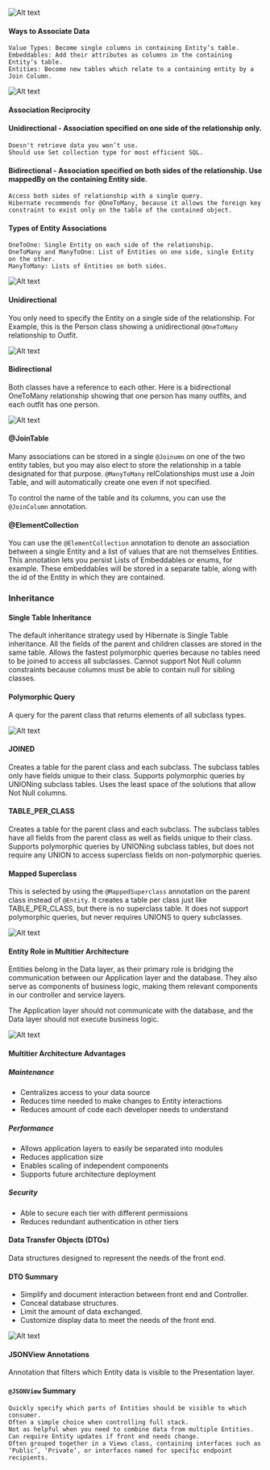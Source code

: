 ![Alt text](data/@Embeddable@IdClass.png?raw=true "Comparison of @Embeddable and @IdClass Composite Keys")

#### Ways to Associate Data

    Value Types: Become single columns in containing Entity’s table.
    Embeddables: Add their attributes as columns in the containing Entity’s table.
    Entities: Become new tables which relate to a containing entity by a Join Column.

![Alt text](data/OnetoOne.png?raw=true "OneToOne Data Contained in Parent Table")

#### Association Reciprocity

#### Unidirectional - Association specified on one side of the relationship only.

    Doesn't retrieve data you won’t use.
    Should use Set collection type for most efficient SQL.

#### Bidirectional - Association specified on both sides of the relationship. Use mappedBy on the containing Entity side.

    Access both sides of relationship with a single query.
    Hibernate recommends for @OneToMany, because it allows the foreign key constraint to exist only on the table of the contained object.

#### Types of Entity Associations

    OneToOne: Single Entity on each side of the relationship.
    OneToMany and ManyToOne: List of Entities on one side, single Entity on the other.
    ManyToMany: Lists of Entities on both sides.

![Alt text](data/AssociationTypes.png?raw=true "Association Types")

#### Unidirectional

You only need to specify the Entity on a single side of the relationship. For Example, this is the Person class showing a unidirectional ```@OneToMany``` relationship to Outfit.

![Alt text](data/OnetoMany.png?raw=true "Directional")

#### Bidirectional

Both classes have a reference to each other. Here is a bidirectional OneToMany relationship showing that one person has many outfits, and each outfit has one person.

![Alt text](data/Bidirectional.png?raw=true "Bidirectional")

#### @JoinTable

Many associations can be stored in a single ```@Joinumn``` on one of the two entity tables, but you may also elect to 
store the relationship in a table designated for that purpose. ```@ManyToMany``` relColationships must use a Join Table, 
and will automatically create one even if not specified.

To control the name of the table and its columns, you can use the ```@JoinColumn``` annotation.

#### @ElementCollection

You can use the ```@ElementCollection``` annotation to denote an association between a single Entity and a list of values 
that are not themselves Entities. This annotation lets you persist Lists of Embeddables or enums, for example. 
These embeddables will be stored in a separate table, along with the id of the Entity in which they are contained. 

### Inheritance

#### Single Table Inheritance

The default inheritance strategy used by Hibernate is Single Table inheritance. All the fields of the parent and children 
classes are stored in the same table. Allows the fastest polymorphic queries because no tables need to be joined to access 
all subclasses. Cannot support Not Null column constraints because columns must be able to contain null for sibling classes.

#### Polymorphic Query

A query for the parent class that returns elements of all subclass types.

![Alt text](data/SingleTableInheritance.png?raw=true "Single Table Inheritance")

#### JOINED

Creates a table for the parent class and each subclass. The subclass tables only have fields unique to their class. 
Supports polymorphic queries by UNIONing subclass tables. Uses the least space of the solutions that allow Not Null columns.

#### TABLE_PER_CLASS

Creates a table for the parent class and each subclass. The subclass tables have all fields from the parent class as 
well as fields unique to their class. Supports polymorphic queries by UNIONing subclass tables, but does not require 
any UNION to access superclass fields on non-polymorphic queries.

#### Mapped Superclass

This is selected by using the ```@MappedSuperclass``` annotation on the parent class instead of ```@Entity```. 
It creates a table per class just like TABLE_PER_CLASS, but there is no superclass table. It does not support 
polymorphic queries, but never requires UNIONS to query subclasses.

![Alt text](data/JoinedTable.png?raw=true "Joined and Table Per Class Inheritance Strategies")

#### Entity Role in Multitier Architecture

Entities belong in the Data layer, as their primary role is bridging the communication between our Application layer and the database. They also serve as components of business logic, making them relevant components in our controller and service layers.

The Application layer should not communicate with the database, and the Data layer should not execute business logic.

![Alt text](data/MultitierDesign.png?raw=true "Multi-tier Design")

#### Multitier Architecture Advantages
##### Maintenance

* Centralizes access to your data source
* Reduces time needed to make changes to Entity interactions
* Reduces amount of code each developer needs to understand

##### Performance

* Allows application layers to easily be separated into modules
* Reduces application size
* Enables scaling of independent components
* Supports future architecture deployment

##### Security

* Able to secure each tier with different permissions
* Reduces redundant authentication in other tiers

#### Data Transfer Objects (DTOs)

Data structures designed to represent the needs of the front end.

#### DTO Summary

* Simplify and document interaction between front end and Controller.
* Conceal database structures.
* Limit the amount of data exchanged.
* Customize display data to meet the needs of the front end.

![Alt text](data/DTO.png?raw=true "Differences between DTO and @JSONView")

#### JSONView Annotations

Annotation that filters which Entity data is visible to the Presentation layer.

#### ```@JSONView``` Summary

    Quickly specify which parts of Entities should be visible to which consumer.
    Often a simple choice when controlling full stack.
    Not as helpful when you need to combine data from multiple Entities.
    Can require Entity updates if front end needs change.
    Often grouped together in a Views class, containing interfaces such as ‘Public’, ‘Private’, or interfaces named for specific endpoint recipients.

